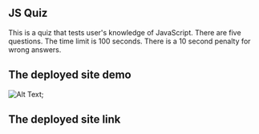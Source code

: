 ## JS Quiz

This is a quiz that tests user's knowledge of JavaScript.
There are five questions.
The time limit is 100 seconds.
There is a 10 second penalty for wrong answers.

## The deployed site demo

![Alt Text](./assets/js-quiz-demo_AdobeExpress.gif);

## The deployed site link
